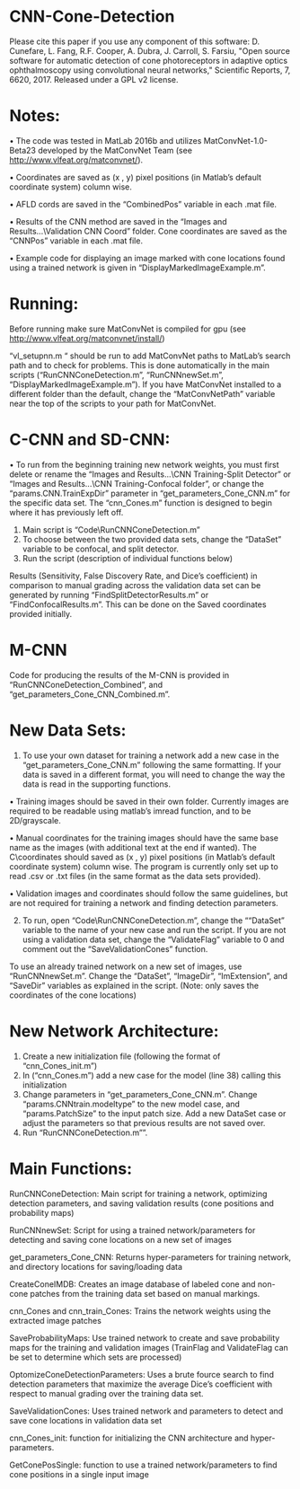 # CNN-Cone-Detection
Please cite this paper if you use any component of this software: D. Cunefare, L. Fang, R.F. Cooper, A. Dubra, J. Carroll, S. Farsiu, "Open source software for automatic detection of cone photoreceptors in adaptive optics ophthalmoscopy using convolutional neural networks," Scientific Reports, 7, 6620, 2017. Released under a GPL v2 license.

# Notes:
•	The code was tested in MatLab 2016b and utilizes MatConvNet-1.0-Beta23 developed by the MatConvNet Team (see http://www.vlfeat.org/matconvnet/).

•	Coordinates are saved as (x , y) pixel positions (in Matlab’s default coordinate system) column wise.

•	AFLD cords are saved in the “CombinedPos” variable in each .mat file.

•	Results of the CNN method are saved in the “Images and Results\...\Validation CNN Coord” folder. Cone coordinates are saved as the “CNNPos” variable in each .mat file.

•	Example code for displaying an image marked with cone locations found using a trained network is given in “DisplayMarkedImageExample.m”.

# Running:
Before running make sure MatConvNet is compiled for gpu (see http://www.vlfeat.org/matconvnet/install/)

“vl_setupnn.m “ should be run to add MatConvNet paths to MatLab’s search path and to check for problems. This is done automatically in the main scripts (“RunCNNConeDetection.m”, “RunCNNnewSet.m”, “DisplayMarkedImageExample.m”). If you have MatConvNet installed to a different folder than the default, change the “MatConvNetPath” variable near the top of the scripts to your path for MatConvNet.

# C-CNN and SD-CNN:
•	To run from the beginning training new network weights, you must first delete or rename the “Images and Results\...\CNN Training-Split Detector” or “Images and Results\...\CNN Training-Confocal folder”, or change the “params.CNN.TrainExpDir” parameter in “get_parameters_Cone_CNN.m” for the specific data set. The “cnn_Cones.m” function is designed to begin where it has previously left off.

1) Main script is “Code\RunCNNConeDetection.m” 
2) To choose between the two provided data sets, change the “DataSet” variable to be confocal, and split detector.
3) Run the script (description of individual functions below)

Results (Sensitivity, False Discovery Rate, and Dice’s coefficient) in comparison to manual grading across the validation data set can be generated by running “FindSplitDetectorResults.m” or “FindConfocalResults.m”. This can be done on the Saved coordinates provided initially.

# M-CNN
Code for producing the results of the M-CNN is provided in “RunCNNConeDetection_Combined”, and “get_parameters_Cone_CNN_Combined.m”.

# New Data Sets:
1) To use your own dataset for training a network add a new case in the “get_parameters_Cone_CNN.m” following the same formatting. If your data is saved in a different format, you will need to change the way the data is read in the supporting functions.

•	Training images should be saved in their own folder. Currently images are required to be readable using matlab’s imread function, and to be 2D/grayscale.

•	Manual coordinates for the training images should have the same base name as the images (with additional text at the end if wanted). The C\coordinates should saved as (x , y) pixel positions (in Matlab’s default coordinate system) column wise. The program is currently only set up to read .csv or .txt files (in the same format as the data sets provided).

•	Validation images and coordinates should follow the same guidelines, but are not required for training a network and finding detection parameters.

2) To run, open “Code\RunCNNConeDetection.m”, change the ““DataSet” variable to the name of your new case and run the script. If you are not using a validation data set, change the “ValidateFlag” variable to 0 and comment out the “SaveValidationCones” function.

To use an already trained network on a new set of images, use “RunCNNnewSet.m”. Change the “DataSet”, “ImageDir”, “ImExtension”, and “SaveDir” variables as explained in the script. (Note: only saves the coordinates of the cone locations)

# New Network Architecture:
1) Create a new initialization file (following the format of “cnn_Cones_init.m”)
2) In (“cnn_Cones.m”) add a new case for the model (line 38) calling this initialization
3) Change parameters in “get_parameters_Cone_CNN.m”. Change “params.CNNtrain.modeltype” to the new model case, and “params.PatchSize” to the input patch size. Add a new DataSet case or adjust the parameters so that previous results are not saved over.
4) Run “RunCNNConeDetection.m””.

# Main Functions:
RunCNNConeDetection: Main script for training a network, optimizing detection parameters, and saving validation results (cone positions and probability maps)

RunCNNnewSet: Script for using a trained network/parameters for detecting and saving cone locations on a new set of images

get_parameters_Cone_CNN:  Returns hyper-parameters for training network, and directory locations for saving/loading data

CreateConeIMDB: Creates an image database of labeled cone and non-cone patches from the training data set based on manual markings.

cnn_Cones and cnn_train_Cones: Trains the network weights using the extracted image patches

SaveProbabilityMaps:	Use trained network to create and save probability maps for the training and validation images (TrainFlag and 
ValidateFlag can be set to determine which sets are processed)

OptomizeConeDetectionParameters: Uses a brute fource search to find detection parameters that maximize the average Dice’s coefficient with respect to manual grading over the training data set.

SaveValidationCones: Uses trained network and parameters to detect and save cone locations in validation data set

cnn_Cones_init: function for initializing the CNN architecture and hyper-parameters.  

GetConePosSingle: function to use a trained network/parameters to find cone positions in a single input image

